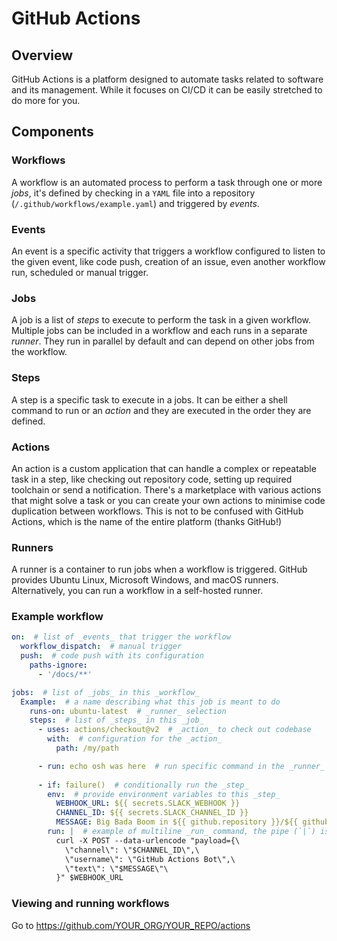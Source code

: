 # GitHub Actions

## Overview

GitHub Actions is a platform designed to automate tasks related to software and its management. While it focuses on CI/CD it can be easily stretched to do more for you.

## Components

### Workflows

A workflow is an automated process to perform a task through one or more _jobs_, it's defined by checking in a `YAML` file into a repository (`/.github/workflows/example.yaml`) and triggered by _events_.

### Events

An event is a specific activity that triggers a workflow configured to listen to the given event, like code push, creation of an issue, even another workflow run, scheduled or manual trigger.

### Jobs

A job is a list of _steps_ to execute to perform the task in a given workflow.
Multiple jobs can be included in a workflow and each runs in a separate _runner_.
They run in parallel by default and can depend on other jobs from the workflow.

### Steps

A step is a specific task to execute in a jobs.
It can be either a shell command to run or an _action_ and they are executed in the order they are defined.

### Actions

An action is a custom application that can handle a complex or repeatable task in a step, like checking out repository code, setting up required toolchain or send a notification.
There's a marketplace with various actions that might solve a task or you can create your own actions to minimise code duplication between workflows.
This is not to be confused with GitHub Actions, which is the name of the entire platform (thanks GitHub!)

### Runners

A runner is a container to run jobs when a workflow is triggered.
GitHub provides Ubuntu Linux, Microsoft Windows, and macOS runners. Alternatively, you can run a workflow in a self-hosted runner.

### Example workflow

```yaml
on:  # list of _events_ that trigger the workflow
  workflow_dispatch:  # manual trigger
  push:  # code push with its configuration
    paths-ignore:
      - '/docs/**'

jobs:  # list of _jobs_ in this _workflow_
  Example:  # a name describing what this job is meant to do
    runs-on: ubuntu-latest  # _runner_ selection
    steps:  # list of _steps_ in this _job_
      - uses: actions/checkout@v2  # _action_ to check out codebase
        with:  # configuration for the _action_
          path: /my/path

      - run: echo osh was here  # run specific command in the _runner_
      
      - if: failure()  # conditionally run the _step_
        env:  # provide environment variables to this _step_
          WEBHOOK_URL: ${{ secrets.SLACK_WEBHOOK }}
          CHANNEL_ID: ${{ secrets.SLACK_CHANNEL_ID }}
          MESSAGE: Big Bada Boom in ${{ github.repository }}/${{ github.workflow }}
        run: |  # example of multiline _run_ command, the pipe (`|`) is required
          curl -X POST --data-urlencode "payload={\
            \"channel\": \"$CHANNEL_ID\",\
            \"username\": \"GitHub Actions Bot\",\
            \"text\": \"$MESSAGE\"\
          }" $WEBHOOK_URL
```

### Viewing and running workflows

Go to https://github.com/YOUR_ORG/YOUR_REPO/actions
